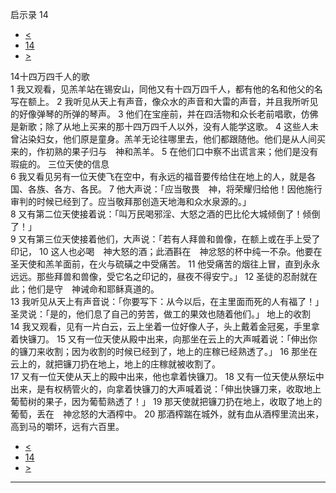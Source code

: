 ﻿





 启示录 14




* [<](bible/REV13.md)
* [14](bible/REV.md)
* [>](bible/REV15.md)



 
14十四万四千人的歌  
1 我又观看，见羔羊站在锡安山，同他又有十四万四千人，都有他的名和他父的名写在额上。 
2 我听见从天上有声音，像众水的声音和大雷的声音，并且我所听见的好像弹琴的所弹的琴声。 
3 他们在宝座前，并在四活物和众长老前唱歌，仿佛是新歌；除了从地上买来的那十四万四千人以外，没有人能学这歌。 
4 这些人未曾沾染妇女，他们原是童身。羔羊无论往哪里去，他们都跟随他。他们是从人间买来的，作初熟的果子归与　神和羔羊。 
5 在他们口中察不出谎言来；他们是没有瑕疵的。 三位天使的信息  
6 我又看见另有一位天使飞在空中，有永远的福音要传给住在地上的人，就是各国、各族、各方、各民。 
7 他大声说：「应当敬畏　神，将荣耀归给他！因他施行审判的时候已经到了。应当敬拜那创造天地海和众水泉源的。」  
8 又有第二位天使接着说：「叫万民喝邪淫、大怒之酒的巴比伦大城倾倒了！倾倒了！」  
9 又有第三位天使接着他们，大声说：「若有人拜兽和兽像，在额上或在手上受了印记， 
10 这人也必喝　神大怒的酒；此酒斟在　神忿怒的杯中纯一不杂。他要在圣天使和羔羊面前，在火与硫磺之中受痛苦。 
11 他受痛苦的烟往上冒，直到永永远远。那些拜兽和兽像，受它名之印记的，昼夜不得安宁。」 
12 圣徒的忍耐就在此；他们是守　神诫命和耶稣真道的。  
13 我听见从天上有声音说：「你要写下：从今以后，在主里面而死的人有福了！」圣灵说：「是的，他们息了自己的劳苦，做工的果效也随着他们。」 地上的收割  
14 我又观看，见有一片白云，云上坐着一位好像人子，头上戴着金冠冕，手里拿着快镰刀。 
15 又有一位天使从殿中出来，向那坐在云上的大声喊着说：「伸出你的镰刀来收割；因为收割的时候已经到了，地上的庄稼已经熟透了。」 
16 那坐在云上的，就把镰刀扔在地上，地上的庄稼就被收割了。  
17 又有一位天使从天上的殿中出来，他也拿着快镰刀。 
18 又有一位天使从祭坛中出来，是有权柄管火的，向拿着快镰刀的大声喊着说：「伸出快镰刀来，收取地上葡萄树的果子，因为葡萄熟透了！」 
19 那天使就把镰刀扔在地上，收取了地上的葡萄，丢在　神忿怒的大酒榨中。 
20 那酒榨踹在城外，就有血从酒榨里流出来，高到马的嚼环，远有六百里。 
* [<](bible/REV13.md)
* [14](bible/REV.md)
* [>](bible/REV15.md)





---









